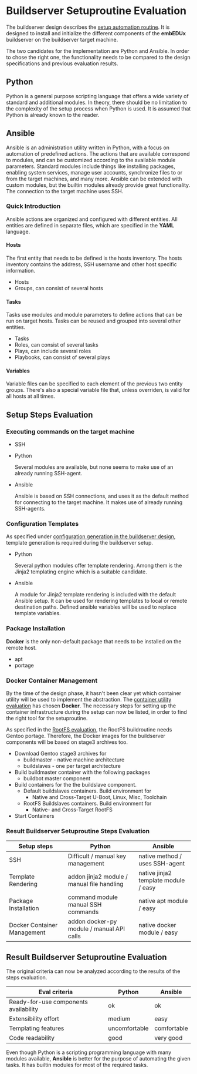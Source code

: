 # Buildserver Setuproutine Evaluation
The buildserver design describes the [setup automation
routine](../design/buildserver.md#setup-automation-routine). It is designed to
install and initialize the different components of the **embEDUx** buildserver
on the buildserver target machine.

The two candidates for the implementation are Python and Ansible. In order to
chose the right one, the functionality needs to be compared to the
design specifications and previous evaluation results.

## Python
Python is a general purpose scripting language that offers a wide variety of standard and
additional modules. In theory, there should be no limitation to the complexity
of the setup process when Python is used. It is assumed that Python is already
known to the reader.

## Ansible
Ansible is an administration utility written in Python, with a focus on
automation of predefined actions. The actions that are available correspond to
modules, and can be customized according to the available module parameters.
Standard modules include things like installing packages, enabling system
services, manage user accounts, synchronize files to or from the target
machines, and many more. Ansible can be extended with custom modules, but the
builtin modules already provide great functionality. The connection to the
target machine uses SSH. 
### Quick Introduction
Ansible actions are organized and configured with different entities.  All
entities are defined in separate files, which are specified in the **YAML**
language.

#### Hosts
The first entity that needs to be defined is the hosts inventory. The hosts
inventory contains the address, SSH username and other host specific
information.

* Hosts
* Groups, can consist of several hosts

#### Tasks
Tasks use modules and module parameters to define actions that can be run on
target hosts. Tasks can be reused and grouped into several other entities.

* Tasks
* Roles, can consist of several tasks
* Plays, can include several roles
* Playbooks, can consist of several plays

#### Variables
Variable files can be specified to each element of the previous two entity
groups. There's also a special variable file that, unless overriden,  is valid
for all hosts at all times.


## Setup Steps Evaluation
### Executing commands on the target machine
* SSH

* Python

    Several modules are available, but none seems to make use of an already
    running SSH-agent.
    
* Ansible

    Ansible is based on SSH connections, and uses it as the default method for
    connecting to the target machine. It makes use of already running
    SSH-agents.


### Configuration Templates
As specified under [configuration generation in the buildserver
design](../design/buildserver.md#required-setup-parameters), template generation
is required during the buildserver setup.


* Python
    
    Several python modules offer template rendering. Among them is the Jinja2
    templating engine which is a suitable candidate.

* Ansible

    A module for Jinja2 template rendering is included with the default Ansible
    setup. It can be used for rendering templates to local or remote destination
    paths. Defined ansible variables will be used to replace
    template variables.

### Package Installation
**Docker** is the only non-default package that needs to be installed on the
remote host. 

* apt
* portage


### Docker Container Management
By the time of the design phase, it hasn't been clear yet which container
utility will be used to implement the abstraction. The [container utility
evaluation](container-utility.md) has chosen **Docker**. The necessary steps for
setting up the container infrastructure during the setup can now be listed, in
order to find the right tool for the setuproutine.

As specified in the [RootFS
evaluation](rootfs.md#conclusion), the RootFS buildroutine needs Gentoo portage.
Therefore, the Docker images for the buildserver components will be based on
stage3 archives too.

* Download Gentoo stage3 archives for
    * buildmaster - native machine architecture
    * buildslaves - one per target architecture
* Build buildmaster container with the following packages
    * buildbot master component
* Build containers for the the buildslave component.
    * Default buildslaves containers. Build environment for 
        * Native and Cross-Target U-Boot, Linux, Misc, Toolchain
    * RootFS Buildslaves containers. Build environment for
        * Native- and Cross-Target RootFS
* Start Containers


### Result Buildserver Setuproutine Steps Evaluation

Setup steps | Python | Ansible
--- | --- | ---
SSH | Difficult / manual key management | native method / uses SSH-agent
Template Rendering | addon jinja2 module / manual file handling | native jinja2 template module / easy
Package Installation | command module manual SSH commands | native apt module / easy
Docker Container Management | addon docker-py module / manual API calls | native docker module / easy

## Result Buildserver Setuproutine Evaluation
The original criteria can now be analyzed according to the results of the steps
evaluation.

Eval criteria | Python | Ansible
--- | --- | ---
Ready-for-use components availability | ok | ok
Extensibility effort | medium | easy
Templating features | uncomfortable | comfortable
Code readability | good | very good


Even though Python is a scripting programming language with many modules
available, **Ansible** is better for the purpose of automating the given tasks.
It has builtin modules for most of the required tasks.
